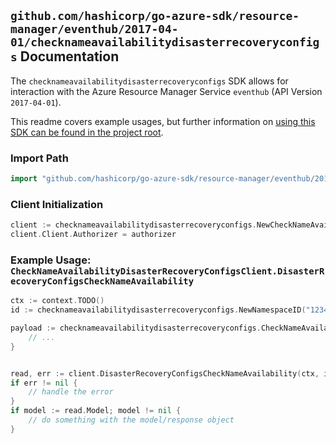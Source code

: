 
## `github.com/hashicorp/go-azure-sdk/resource-manager/eventhub/2017-04-01/checknameavailabilitydisasterrecoveryconfigs` Documentation

The `checknameavailabilitydisasterrecoveryconfigs` SDK allows for interaction with the Azure Resource Manager Service `eventhub` (API Version `2017-04-01`).

This readme covers example usages, but further information on [using this SDK can be found in the project root](https://github.com/hashicorp/go-azure-sdk/tree/main/docs).

### Import Path

```go
import "github.com/hashicorp/go-azure-sdk/resource-manager/eventhub/2017-04-01/checknameavailabilitydisasterrecoveryconfigs"
```


### Client Initialization

```go
client := checknameavailabilitydisasterrecoveryconfigs.NewCheckNameAvailabilityDisasterRecoveryConfigsClientWithBaseURI("https://management.azure.com")
client.Client.Authorizer = authorizer
```


### Example Usage: `CheckNameAvailabilityDisasterRecoveryConfigsClient.DisasterRecoveryConfigsCheckNameAvailability`

```go
ctx := context.TODO()
id := checknameavailabilitydisasterrecoveryconfigs.NewNamespaceID("12345678-1234-9876-4563-123456789012", "example-resource-group", "namespaceValue")

payload := checknameavailabilitydisasterrecoveryconfigs.CheckNameAvailabilityParameter{
	// ...
}


read, err := client.DisasterRecoveryConfigsCheckNameAvailability(ctx, id, payload)
if err != nil {
	// handle the error
}
if model := read.Model; model != nil {
	// do something with the model/response object
}
```
